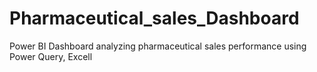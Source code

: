 # Pharmaceutical_sales_Dashboard
Power BI Dashboard analyzing pharmaceutical sales performance using Power Query, Excell
